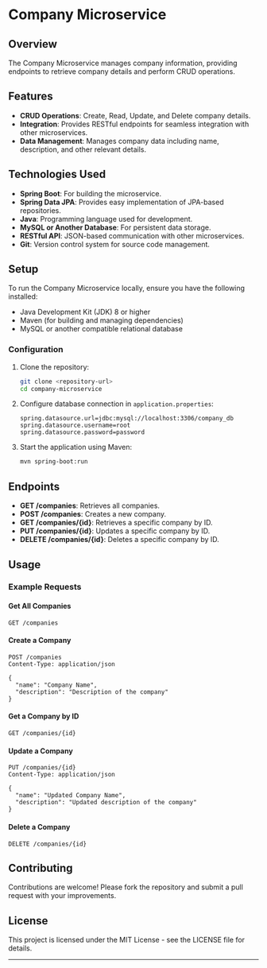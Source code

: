 
# Company Microservice

## Overview

The Company Microservice manages company information, providing endpoints to retrieve company details and perform CRUD operations.

## Features

- **CRUD Operations**: Create, Read, Update, and Delete company details.
- **Integration**: Provides RESTful endpoints for seamless integration with other microservices.
- **Data Management**: Manages company data including name, description, and other relevant details.

## Technologies Used

- **Spring Boot**: For building the microservice.
- **Spring Data JPA**: Provides easy implementation of JPA-based repositories.
- **Java**: Programming language used for development.
- **MySQL or Another Database**: For persistent data storage.
- **RESTful API**: JSON-based communication with other microservices.
- **Git**: Version control system for source code management.

## Setup

To run the Company Microservice locally, ensure you have the following installed:

- Java Development Kit (JDK) 8 or higher
- Maven (for building and managing dependencies)
- MySQL or another compatible relational database

### Configuration

1. Clone the repository:

   ```bash
   git clone <repository-url>
   cd company-microservice
   ```

2. Configure database connection in `application.properties`:

   ```properties
   spring.datasource.url=jdbc:mysql://localhost:3306/company_db
   spring.datasource.username=root
   spring.datasource.password=password
   ```

3. Start the application using Maven:

   ```bash
   mvn spring-boot:run
   ```

## Endpoints

- **GET /companies**: Retrieves all companies.
- **POST /companies**: Creates a new company.
- **GET /companies/{id}**: Retrieves a specific company by ID.
- **PUT /companies/{id}**: Updates a specific company by ID.
- **DELETE /companies/{id}**: Deletes a specific company by ID.

## Usage

### Example Requests

#### Get All Companies

```http
GET /companies
```

#### Create a Company

```http
POST /companies
Content-Type: application/json

{
  "name": "Company Name",
  "description": "Description of the company"
}
```

#### Get a Company by ID

```http
GET /companies/{id}
```

#### Update a Company

```http
PUT /companies/{id}
Content-Type: application/json

{
  "name": "Updated Company Name",
  "description": "Updated description of the company"
}
```

#### Delete a Company

```http
DELETE /companies/{id}
```

## Contributing

Contributions are welcome! Please fork the repository and submit a pull request with your improvements.

## License

This project is licensed under the MIT License - see the LICENSE file for details.

---


